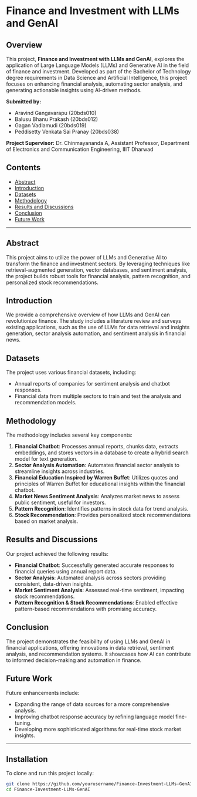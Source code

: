 # Finance and Investment with LLMs and GenAI

## Overview
This project, **Finance and Investment with LLMs and GenAI**, explores the application of Large Language Models (LLMs) and Generative AI in the field of finance and investment. Developed as part of the Bachelor of Technology degree requirements in Data Science and Artificial Intelligence, this project focuses on enhancing financial analysis, automating sector analysis, and generating actionable insights using AI-driven methods.

**Submitted by:**
- Aravind Gangavarapu (20bds010)
- Balusu Bhanu Prakash (20bds012)
- Gagan Vadlamudi (20bds019)
- Peddisetty Venkata Sai Pranay (20bds038)

**Project Supervisor:** Dr. Chinmayananda A, Assistant Professor, Department of Electronics and Communication Engineering, IIIT Dharwad

## Contents
- [Abstract](#abstract)
- [Introduction](#introduction)
- [Datasets](#datasets)
- [Methodology](#methodology)
- [Results and Discussions](#results-and-discussions)
- [Conclusion](#conclusion)
- [Future Work](#future-work)

---

## Abstract
This project aims to utilize the power of LLMs and Generative AI to transform the finance and investment sectors. By leveraging techniques like retrieval-augmented generation, vector databases, and sentiment analysis, the project builds robust tools for financial analysis, pattern recognition, and personalized stock recommendations.

## Introduction
We provide a comprehensive overview of how LLMs and GenAI can revolutionize finance. The study includes a literature review and surveys existing applications, such as the use of LLMs for data retrieval and insights generation, sector analysis automation, and sentiment analysis in financial news.

## Datasets
The project uses various financial datasets, including:
- Annual reports of companies for sentiment analysis and chatbot responses.
- Financial data from multiple sectors to train and test the analysis and recommendation models.

## Methodology
The methodology includes several key components:
1. **Financial Chatbot**: Processes annual reports, chunks data, extracts embeddings, and stores vectors in a database to create a hybrid search model for text generation.
2. **Sector Analysis Automation**: Automates financial sector analysis to streamline insights across industries.
3. **Financial Education Inspired by Warren Buffet**: Utilizes quotes and principles of Warren Buffet for educational insights within the financial chatbot.
4. **Market News Sentiment Analysis**: Analyzes market news to assess public sentiment, useful for investors.
5. **Pattern Recognition**: Identifies patterns in stock data for trend analysis.
6. **Stock Recommendation**: Provides personalized stock recommendations based on market analysis.

## Results and Discussions
Our project achieved the following results:
- **Financial Chatbot**: Successfully generated accurate responses to financial queries using annual report data.
- **Sector Analysis**: Automated analysis across sectors providing consistent, data-driven insights.
- **Market Sentiment Analysis**: Assessed real-time sentiment, impacting stock recommendations.
- **Pattern Recognition & Stock Recommendations**: Enabled effective pattern-based recommendations with promising accuracy.

## Conclusion
The project demonstrates the feasibility of using LLMs and GenAI in financial applications, offering innovations in data retrieval, sentiment analysis, and recommendation systems. It showcases how AI can contribute to informed decision-making and automation in finance.

## Future Work
Future enhancements include:
- Expanding the range of data sources for a more comprehensive analysis.
- Improving chatbot response accuracy by refining language model fine-tuning.
- Developing more sophisticated algorithms for real-time stock market insights.

---

## Installation
To clone and run this project locally:

```bash
git clone https://github.com/yourusername/Finance-Investment-LLMs-GenAI.git
cd Finance-Investment-LLMs-GenAI
